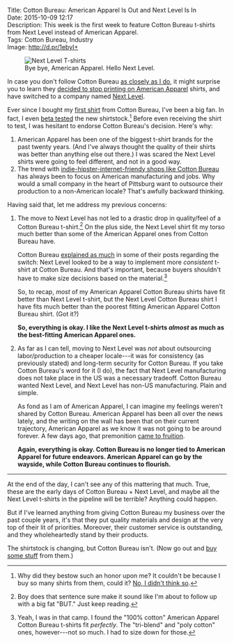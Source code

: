 Title: Cotton Bureau: American Apparel Is Out and Next Level Is In  
Date: 2015-10-09 12:17  
Description: This week is the first week to feature Cotton Bureau t-shirts from Next Level instead of American Apparel.  
Tags: Cotton Bureau, Industry  
Image: http://d.pr/1ebyI+  

<figure>
	<img class="wide" src="http://d.pr/1ebyI+" alt="Next Level T-shirts" title="Next Level T-shirts">
	<figcaption>Bye bye, American Apparel. Hello Next Level.</figcaption>
</figure>

In case you don't follow Cotton Bureau [as closely as I do][1], it might surprise you to learn they [decided to stop printing on American Apparel][2] shirts, and have switched to a company named [Next Level][3].

Ever since I bought my [first shirt][4] from Cotton Bureau, I've been a big fan. In fact, I even [beta tested][5] the new  shirtstock.[^1] Before even receiving the shirt to test, I was hesitant to endorse Cotton Bureau's decision. Here's why:

1. American Apparel has been one of the biggest t-shirt brands for the past twenty years. (And I've always thought the quality of their shirts was better than anything else out there.) I was scared the Next Level shirts were going to feel different, and not in a good way.
2. The trend with [indie-hipster-internet-friendy shops like Cotton Bureau][6] has always been to focus on American manufacturing and jobs. Why would a small company in the heart of Pittsburg want to outsource their production to a non-American locale? That's awfully backward thinking.

Having said that, let me address my previous concerns:

1. The move to Next Level has not led to a drastic drop in quality/feel of a Cotton Bureau t-shirt.[^2] On the plus side, the Next Level shirt fit my torso much better than some of the American Apparel ones from Cotton Bureau have. 

	Cotton Bureau [explained as much][7] in some of their posts regarding the switch: Next Level looked to be a way to implement more *consistent* t-shirt at Cotton Bureau. And that's important, because buyers shouldn't have to make size decisions based on the material.[^3]
	
	So, to recap, *most* of my American Apparel Cotton Bureau shirts have fit better than Next Level t-shirt, but the Next Level Cotton Bureau shirt I have fits much better than the poorest fitting American Apparel Cotton Bureau shirt. (Got it?)	
	
	**So, everything is okay. I like the Next Level t-shirts *almost* as much as the best-fitting American Apparel ones.**	
	
2. As far as I can tell, moving to Next Level was *not* about outsourcing labor/production to a cheaper locale---it was for consistency (as previously stated) and long-term security for Cotton Bureau. If you take Cotton Bureau's word for it (I do), the fact that Next Level manufacturing does not take place in the US was a necessary tradeoff. Cotton Bureau wanted Next Level, and Next Level has non-US manufacturing. Plain and simple.	

	As fond as I am of American Apparel, I can imagine my feelings weren't shared by Cotton Bureau. American Apparel has been all over the news lately, and the writing on the wall has been that on their current trajectory, American Apparel as we know it was not going to be around forever. A few days ago, that premonition [came to fruition][8].
	
	**Again, everything is okay. Cotton Bureau is no longer tied to American Apparel for future endeavors. American Apparel can go by the wayside, while Cotton Bureau continues to flourish.**
	
*** 

At the end of the day, I can't see any of this mattering that much. True, these are the early days of Cotton Bureau + Next Level, and maybe all the Next Level t-shirts in the pipeline will be terrible? Anything could happen. 

But if I've learned anything from giving Cotton Bureau my business over the past couple years, it's that they put quality materials and design at the very top of their lit of priorities. Moreover, their customer service is outstanding, and they wholeheartedly stand by their products.

The shirtstock is changing, but Cotton Bureau isn't. (Now go out and [buy some stuff][9] from them.)

[^1]: Why did they bestow such an honor upon me? It couldn't be because I buy so many shirts from them, could it? [No, I didn't think so][1].
[^2]: Boy does that sentence sure make it sound like I'm about to follow up with a big fat "BUT." Just keep reading.
[^3]: Yeah, I was in that camp. I found the "100% cotton" American Apparel Cotton Bureau t-shirts fit *perfectly*. The "tri-blend" and "poly cotton" ones, however---not so much. I had to size down for those.

[1]: /tags/Cotton%20Bureau "Posts tagged 'Cotton Bureau'"
[2]: https://cottonbureau.com/blog/we-re-making-the-switch "Cotton Bureau's blog post about the switch from American Apparel to Next Level"
[3]: http://www.nextlevelapparel.com/ "Next Level's terrible website"
[4]: https://cottonbureau.com/products/tapbots "Talbots' first shirt on Cotton Bureau"
[5]: https://cottonbureau.com/products/next-level-user-test "Cotton Bureau's beta test for Next Level shirts"
[6]: /2015/2/17/strip-district-firm-cotton-bureau-links-artists-to-t-shirt-lovers "My interview for Cotton Bureau"
[7]: https://cottonbureau.com/blog/testing-testing-wanna-help-us-test-some-tees "More explanation of the switch from Cotton Bureau"
[8]: http://www.nytimes.com/2015/10/06/business/american-apparel-files-for-bankruptcy.html?_r=0 "New York Times: American Apparel Fires for Bankruptcy"
[9]: http://www.cottonbureau.com "Cotton Bureau's website"